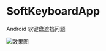# SoftKeyboardApp
Android 软键盘遮挡问题

![效果图](https://img-blog.csdnimg.cn/2423a6ea5c20424eaa4a5af5f9434c8e.png?x-oss-process=image/watermark,type_d3F5LXplbmhlaQ,shadow_50,text_Q1NETiBAeGlhbmd4aW9uZ2ZseTkxNQ==,size_15,color_FFFFFF,t_70,g_se,x_16)
